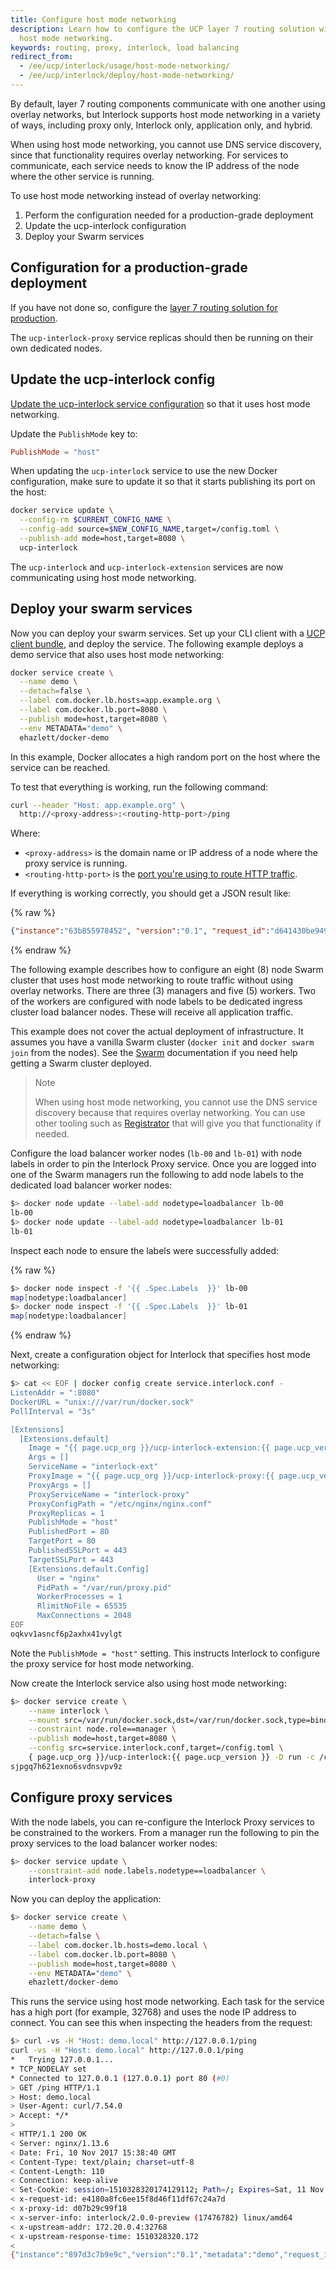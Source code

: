 ```yaml
---
title: Configure host mode networking
description: Learn how to configure the UCP layer 7 routing solution with
  host mode networking.
keywords: routing, proxy, interlock, load balancing
redirect_from:
  - /ee/ucp/interlock/usage/host-mode-networking/
  - /ee/ucp/interlock/deploy/host-mode-networking/
---
```


By default, layer 7 routing components communicate with one another using
overlay networks, but Interlock supports
host mode networking in a variety of ways, including proxy only, Interlock only, application only, and hybrid.

When using host mode networking, you cannot use DNS service discovery,
since that functionality requires overlay networking.
For services to communicate, each service needs to know the IP address of
the node where the other service is running.

To use host mode networking instead of overlay networking:

1. Perform the configuration needed for a production-grade deployment
2. Update the ucp-interlock configuration
3. Deploy your Swarm services

## Configuration for a production-grade deployment

If you have not done so, configure the
[layer 7 routing solution for production](../deploy/production.md).

The `ucp-interlock-proxy` service replicas should then be
running on their own dedicated nodes.

## Update the ucp-interlock config

[Update the ucp-interlock service configuration](./index.md) so that it uses
host mode networking.

Update the `PublishMode` key to:

```toml
PublishMode = "host"
```

When updating the `ucp-interlock` service to use the new Docker configuration,
make sure to update it so that it starts publishing its port on the host:

```bash
docker service update \
  --config-rm $CURRENT_CONFIG_NAME \
  --config-add source=$NEW_CONFIG_NAME,target=/config.toml \
  --publish-add mode=host,target=8080 \
  ucp-interlock
```

The `ucp-interlock` and `ucp-interlock-extension` services are now communicating
using host mode networking.

## Deploy your swarm services

Now you can deploy your swarm services.
Set up your CLI client with a [UCP client bundle](../../user-access/cli.md),
and deploy the service. The following example deploys a demo
service that also uses host mode networking:

```bash
docker service create \
  --name demo \
  --detach=false \
  --label com.docker.lb.hosts=app.example.org \
  --label com.docker.lb.port=8080 \
  --publish mode=host,target=8080 \
  --env METADATA="demo" \
  ehazlett/docker-demo
```

In this example, Docker allocates a high random port on the host where the service can be reached.

To test that everything is working, run the following command:

```bash
curl --header "Host: app.example.org" \
  http://<proxy-address>:<routing-http-port>/ping
```

Where:

* `<proxy-address>` is the domain name or IP address of a node where the proxy
service is running.
* `<routing-http-port>` is the [port you're using to route HTTP traffic](index.md).

If everything is working correctly, you should get a JSON result like:

{% raw %}
```json
{"instance":"63b855978452", "version":"0.1", "request_id":"d641430be9496937f2669ce6963b67d6"}
```
{% endraw %}

The following example describes how to configure an eight (8) node Swarm cluster that uses host mode
networking to route traffic without using overlay networks. There are three (3) managers
and five (5) workers.  Two of the workers are configured with node labels to be dedicated
ingress cluster load balancer nodes.  These will receive all application traffic.

This example does not cover the actual deployment of infrastructure.
It assumes you have a vanilla Swarm cluster (`docker init` and `docker swarm join` from the nodes).
See the [Swarm](https://docs.docker.com/engine/swarm/) documentation if you need help
getting a Swarm cluster deployed.

> Note
>
> When using host mode networking, you cannot use the DNS service discovery because that
> requires overlay networking.  You can use other tooling such as [Registrator](https://github.com/gliderlabs/registrator)
> that will give you that functionality if needed.

Configure the load balancer worker nodes (`lb-00` and `lb-01`) with node labels in order to pin the Interlock Proxy
service.  Once you are logged into one of the Swarm managers run the following to add node labels
to the dedicated load balancer worker nodes:

```bash
$> docker node update --label-add nodetype=loadbalancer lb-00
lb-00
$> docker node update --label-add nodetype=loadbalancer lb-01
lb-01
```

Inspect each node to ensure the labels were successfully added:

{% raw %}
```bash
$> docker node inspect -f '{{ .Spec.Labels  }}' lb-00
map[nodetype:loadbalancer]
$> docker node inspect -f '{{ .Spec.Labels  }}' lb-01
map[nodetype:loadbalancer]
```
{% endraw %}

Next, create a configuration object for Interlock that specifies host mode networking:

```bash
$> cat << EOF | docker config create service.interlock.conf -
ListenAddr = ":8080"
DockerURL = "unix:///var/run/docker.sock"
PollInterval = "3s"

[Extensions]
  [Extensions.default]
    Image = "{{ page.ucp_org }}/ucp-interlock-extension:{{ page.ucp_version }}"
    Args = []
    ServiceName = "interlock-ext"
    ProxyImage = "{{ page.ucp_org }}/ucp-interlock-proxy:{{ page.ucp_version }}"
    ProxyArgs = []
    ProxyServiceName = "interlock-proxy"
    ProxyConfigPath = "/etc/nginx/nginx.conf"
    ProxyReplicas = 1
    PublishMode = "host"
    PublishedPort = 80
    TargetPort = 80
    PublishedSSLPort = 443
    TargetSSLPort = 443
    [Extensions.default.Config]
      User = "nginx"
      PidPath = "/var/run/proxy.pid"
      WorkerProcesses = 1
      RlimitNoFile = 65535
      MaxConnections = 2048
EOF
oqkvv1asncf6p2axhx41vylgt
```

Note the `PublishMode = "host"` setting. This instructs Interlock to configure the proxy service for host mode networking.

Now create the Interlock service also using host mode networking:

```bash
$> docker service create \
    --name interlock \
    --mount src=/var/run/docker.sock,dst=/var/run/docker.sock,type=bind \
    --constraint node.role==manager \
    --publish mode=host,target=8080 \
    --config src=service.interlock.conf,target=/config.toml \
    { page.ucp_org }}/ucp-interlock:{{ page.ucp_version }} -D run -c /config.toml
sjpgq7h621exno6svdnsvpv9z
```

## Configure proxy services
With the node labels, you can re-configure the Interlock Proxy services to be constrained to the
workers. From a manager run the following to pin the proxy services to the load balancer worker nodes:

```bash
$> docker service update \
    --constraint-add node.labels.nodetype==loadbalancer \
    interlock-proxy
```

Now you can deploy the application:

```bash
$> docker service create \
    --name demo \
    --detach=false \
    --label com.docker.lb.hosts=demo.local \
    --label com.docker.lb.port=8080 \
    --publish mode=host,target=8080 \
    --env METADATA="demo" \
    ehazlett/docker-demo
```

This runs the service using host mode networking. Each task for the service has a high port (for example, 32768) and uses
the node IP address to connect. You can see this when inspecting the headers from the request:

```bash
$> curl -vs -H "Host: demo.local" http://127.0.0.1/ping
curl -vs -H "Host: demo.local" http://127.0.0.1/ping
*   Trying 127.0.0.1...
* TCP_NODELAY set
* Connected to 127.0.0.1 (127.0.0.1) port 80 (#0)
> GET /ping HTTP/1.1
> Host: demo.local
> User-Agent: curl/7.54.0
> Accept: */*
>
< HTTP/1.1 200 OK
< Server: nginx/1.13.6
< Date: Fri, 10 Nov 2017 15:38:40 GMT
< Content-Type: text/plain; charset=utf-8
< Content-Length: 110
< Connection: keep-alive
< Set-Cookie: session=1510328320174129112; Path=/; Expires=Sat, 11 Nov 2017 15:38:40 GMT; Max-Age=86400
< x-request-id: e4180a8fc6ee15f8d46f11df67c24a7d
< x-proxy-id: d07b29c99f18
< x-server-info: interlock/2.0.0-preview (17476782) linux/amd64
< x-upstream-addr: 172.20.0.4:32768
< x-upstream-response-time: 1510328320.172
<
{"instance":"897d3c7b9e9c","version":"0.1","metadata":"demo","request_id":"e4180a8fc6ee15f8d46f11df67c24a7d"}
```
